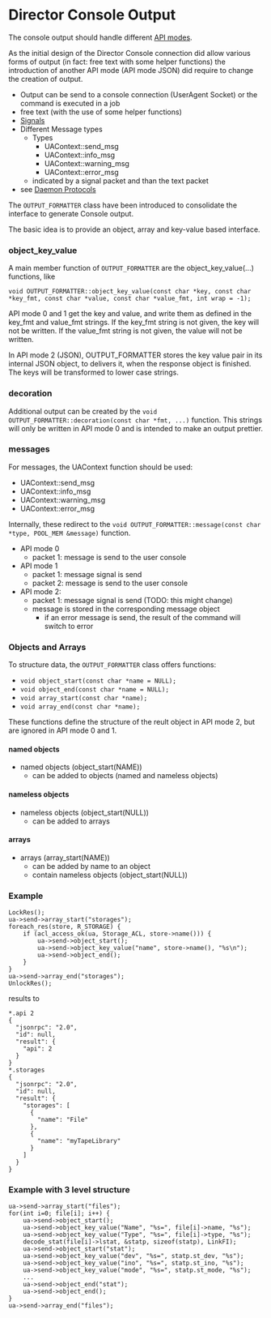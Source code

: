 Director Console Output
=========================

The console output should handle different [API modes](#sec:ApiMode).

As the initial design of the Director Console connection did allow various forms of output (in fact: free text with some helper functions)
the introduction of another API mode (API mode JSON) did require to change the creation of output.

* Output can be send to a console connection (UserAgent Socket) or the command is executed in a job
* free text (with the use of some helper functions)
* [Signals](#sec:bnet_sig)
* Different Message types
    * Types
        * UAContext::send_msg
        * UAContext::info_msg
        * UAContext::warning_msg
        * UAContext::error_msg
    * indicated by a signal packet and than the text packet
* see [Daemon Protocols](#DaemonProtocol)

The ```OUTPUT_FORMATTER``` class have been introduced to consolidate the interface to generate Console output.

The basic idea is to provide an object, array and key-value based interface.

### object_key_value

A main member function of ```OUTPUT_FORMATTER``` are
the object_key_value(...) functions, like
```
void OUTPUT_FORMATTER::object_key_value(const char *key, const char *key_fmt, const char *value, const char *value_fmt, int wrap = -1);
```

API mode 0 and 1 get the key and value, and write them as defined in the key_fmt and value_fmt strings.
If the key_fmt string is not given, the key will not be written. If the value_fmt string is not given, the value will not be written.

In API mode 2 (JSON), OUTPUT_FORMATTER stores the key value pair in its internal JSON object, to delivers it, when the response object is finished. The keys will be transformed to lower case strings.

### decoration

Additional output can be created by the ```void OUTPUT_FORMATTER::decoration(const char *fmt, ...)``` function.
This strings will only be written in API mode 0 and is intended to make an output prettier.

### messages

For messages, the UAContext function should be used:

* UAContext::send_msg
* UAContext::info_msg
* UAContext::warning_msg
* UAContext::error_msg

Internally, these redirect to the ```void OUTPUT_FORMATTER::message(const char *type, POOL_MEM &message)``` function.

* API mode 0
    * packet 1: message is send to the user console
* API mode 1
    * packet 1: message signal is send
    * packet 2: message is send to the user console
* API mode 2:
    * packet 1: message signal is send (TODO: this might change)
    * message is stored in the corresponding message object
        * if an error message is send, the result of the command will switch to error

### Objects and Arrays

To structure data, the ```OUTPUT_FORMATTER``` class offers functions:

* ```void object_start(const char *name = NULL);```
* ```void object_end(const char *name = NULL);```
* ```void array_start(const char *name);```
* ```void array_end(const char *name);```

These functions define the structure of the reult object in API mode 2, but are ignored in API mode 0 and 1.

#### named objects

* named objects (object_start(NAME))
    * can be added to objects (named and nameless objects)

#### nameless objects

* nameless objects (object_start(NULL))
    * can be added to arrays

#### arrays

* arrays (array_start(NAME))
    * can be added by name to an object
    * contain nameless objects (object_start(NULL))

### Example

```
LockRes();
ua->send->array_start("storages");
foreach_res(store, R_STORAGE) {
    if (acl_access_ok(ua, Storage_ACL, store->name())) {
        ua->send->object_start();
        ua->send->object_key_value("name", store->name(), "%s\n");
        ua->send->object_end();
    }
}
ua->send->array_end("storages");
UnlockRes();
```

results to

```
*.api 2
{
  "jsonrpc": "2.0",
  "id": null,
  "result": {
    "api": 2
  }
}
*.storages
{
  "jsonrpc": "2.0",
  "id": null,
  "result": {
    "storages": [
      {
        "name": "File"
      },
      {
        "name": "myTapeLibrary"
      }
    ]
  }
}
```

### Example with 3 level structure

```
ua->send->array_start("files");
for(int i=0; file[i]; i++) {
    ua->send->object_start();
    ua->send->object_key_value("Name", "%s=", file[i]->name, "%s");
    ua->send->object_key_value("Type", "%s=", file[i]->type, "%s");
    decode_stat(file[i]->lstat, &statp, sizeof(statp), LinkFI);
    ua->send->object_start("stat");
    ua->send->object_key_value("dev", "%s=", statp.st_dev, "%s");
    ua->send->object_key_value("ino", "%s=", statp.st_ino, "%s");
    ua->send->object_key_value("mode", "%s=", statp.st_mode, "%s");
    ...
    ua->send->object_end("stat");
    ua->send->object_end();
}
ua->send->array_end("files");
```
